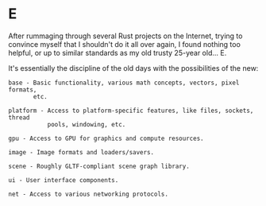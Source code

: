 # E

After rummaging through several Rust projects on the Internet, trying to
convince myself that I shouldn't do it all over again, I found nothing too
helpful, or up to similar standards as my old trusty 25-year old... E.

It's essentially the discipline of the old days with the possibilities of
the new:

```
base - Basic functionality, various math concepts, vectors, pixel formats,
       etc.

platform - Access to platform-specific features, like files, sockets, thread
           pools, windowing, etc.

gpu - Access to GPU for graphics and compute resources.

image - Image formats and loaders/savers.

scene - Roughly GLTF-compliant scene graph library.

ui - User interface components.

net - Access to various networking protocols.
```
